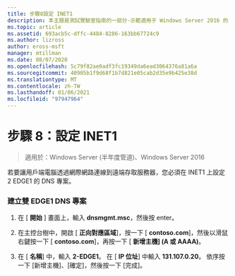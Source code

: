 ```yaml
---
title: 步驟8設定 INET1
description: 本主題是測試實驗室指南的一部分-示範適用于 Windows Server 2016 的 DirectAccess 多網站部署
ms.topic: article
ms.assetid: 693acb5c-dffc-4484-8286-163bb67724c9
ms.author: lizross
author: eross-msft
manager: mtillman
ms.date: 08/07/2020
ms.openlocfilehash: 5c79f82ae0adf3fc19349da6ead3064376a81a6a
ms.sourcegitcommit: 40905b1f9d68f1b7d821e05cab2d35e9b425e38d
ms.translationtype: MT
ms.contentlocale: zh-TW
ms.lasthandoff: 01/06/2021
ms.locfileid: "97947964"
---
```

# <a name="step-8-configure-inet1"></a>步驟 8：設定 INET1

>適用於：Windows Server (半年度管道)、Windows Server 2016

若要讓用戶端電腦透過網際網路連線到遠端存取服務器，您必須在 INET1 上設定 2 EDGE1 的 DNS 專案。

### <a name="to-create-the-2-edge1-dns-entry"></a>建立雙 EDGE1 DNS 專案

1.  在 [ **開始** ] 畫面上，輸入 **dnsmgmt.msc**，然後按 enter。

2.  在主控台樹中，開啟 [ **正向對應區域**]，按一下 [ **contoso.com**]，然後以滑鼠右鍵按一下 [ **contoso.com**]，再按一下 [ **新增主機] (A 或 AAAA)**。

3.  在 [ **名稱**] 中，輸入 **2-EDGE1**。 在 [ **IP 位址**] 中輸入 **131.107.0.20**。 依序按一下 [新增主機]、[確定]，然後按一下 [完成]。




